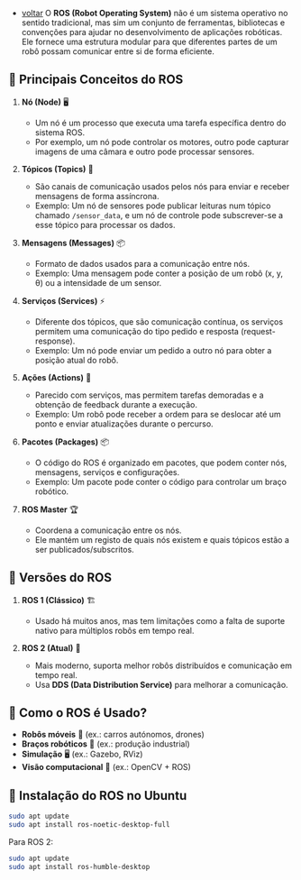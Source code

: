 - [voltar](https://github.com/0joseDark/dream-sonho/blob/main/README.md)
O **ROS (Robot Operating System)** não é um sistema operativo no sentido tradicional, mas sim um conjunto de ferramentas, bibliotecas e convenções para ajudar no desenvolvimento de aplicações robóticas. Ele fornece uma estrutura modular para que diferentes partes de um robô possam comunicar entre si de forma eficiente.

## 🔹 **Principais Conceitos do ROS**
1. **Nó (Node)** 🖥️  
   - Um nó é um processo que executa uma tarefa específica dentro do sistema ROS.
   - Por exemplo, um nó pode controlar os motores, outro pode capturar imagens de uma câmara e outro pode processar sensores.

2. **Tópicos (Topics)** 🔄  
   - São canais de comunicação usados pelos nós para enviar e receber mensagens de forma assíncrona.
   - Exemplo: Um nó de sensores pode publicar leituras num tópico chamado `/sensor_data`, e um nó de controle pode subscrever-se a esse tópico para processar os dados.

3. **Mensagens (Messages)** 📦  
   - Formato de dados usados para a comunicação entre nós.
   - Exemplo: Uma mensagem pode conter a posição de um robô (x, y, θ) ou a intensidade de um sensor.

4. **Serviços (Services)** ⚡  
   - Diferente dos tópicos, que são comunicação contínua, os serviços permitem uma comunicação do tipo pedido e resposta (request-response).
   - Exemplo: Um nó pode enviar um pedido a outro nó para obter a posição atual do robô.

5. **Ações (Actions)** 🎯  
   - Parecido com serviços, mas permitem tarefas demoradas e a obtenção de feedback durante a execução.
   - Exemplo: Um robô pode receber a ordem para se deslocar até um ponto e enviar atualizações durante o percurso.

6. **Pacotes (Packages)** 📦  
   - O código do ROS é organizado em pacotes, que podem conter nós, mensagens, serviços e configurações.
   - Exemplo: Um pacote pode conter o código para controlar um braço robótico.

7. **ROS Master** 🏆  
   - Coordena a comunicação entre os nós.
   - Ele mantém um registo de quais nós existem e quais tópicos estão a ser publicados/subscritos.

## 🔹 **Versões do ROS**
1. **ROS 1 (Clássico)** 🏗️  
   - Usado há muitos anos, mas tem limitações como a falta de suporte nativo para múltiplos robôs em tempo real.
  
2. **ROS 2 (Atual)** 🚀  
   - Mais moderno, suporta melhor robôs distribuídos e comunicação em tempo real.
   - Usa **DDS (Data Distribution Service)** para melhorar a comunicação.

## 🔹 **Como o ROS é Usado?**
- **Robôs móveis** 🤖 (ex.: carros autónomos, drones)
- **Braços robóticos** 🦾 (ex.: produção industrial)
- **Simulação** 🖥️ (ex.: Gazebo, RViz)
- **Visão computacional** 👀 (ex.: OpenCV + ROS)

## 🔹 **Instalação do ROS no Ubuntu**
```bash
sudo apt update
sudo apt install ros-noetic-desktop-full
```
Para ROS 2:
```bash
sudo apt update
sudo apt install ros-humble-desktop
```
